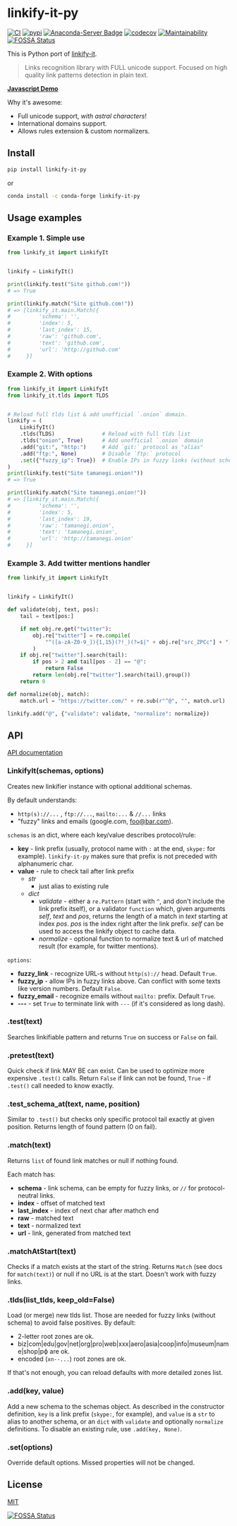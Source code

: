 # linkify-it-py

[![CI](https://github.com/tsutsu3/linkify-it-py/workflows/CI/badge.svg?branch=main)](https://github.com/tsutsu3/linkify-it-py/actions)
[![pypi](https://img.shields.io/pypi/v/linkify-it-py)](https://pypi.org/project/linkify-it-py/)
[![Anaconda-Server Badge](https://anaconda.org/conda-forge/linkify-it-py/badges/version.svg)](https://anaconda.org/conda-forge/linkify-it-py)
[![codecov](https://codecov.io/gh/tsutsu3/linkify-it-py/branch/main/graph/badge.svg)](https://codecov.io/gh/tsutsu3/linkify-it-py)
[![Maintainability](https://api.codeclimate.com/v1/badges/6341fd3ec5f05fde392f/maintainability)](https://codeclimate.com/github/tsutsu3/linkify-it-py/maintainability)
[![FOSSA Status](https://app.fossa.com/api/projects/git%2Bgithub.com%2Ftsutsu3%2Flinkify-it-py.svg?type=shield)](https://app.fossa.com/projects/git%2Bgithub.com%2Ftsutsu3%2Flinkify-it-py?ref=badge_shield)

This is Python port of [linkify-it](https://github.com/markdown-it/linkify-it).

> Links recognition library with FULL unicode support.
> Focused on high quality link patterns detection in plain text.

__[Javascript Demo](http://markdown-it.github.io/linkify-it/)__

Why it's awesome:

- Full unicode support, _with astral characters_!
- International domains support.
- Allows rules extension & custom normalizers.


## Install

```bash
pip install linkify-it-py
```

or

```bash
conda install -c conda-forge linkify-it-py
```

## Usage examples

### Example 1. Simple use

```python
from linkify_it import LinkifyIt


linkify = LinkifyIt()

print(linkify.test("Site github.com!"))
# => True

print(linkify.match("Site github.com!"))
# => [linkify_it.main.Match({
#         'schema': '',
#         'index': 5,
#         'last_index': 15,
#         'raw': 'github.com',
#         'text': 'github.com',
#         'url': 'http://github.com'
#     }]
```

### Example 2. With options

```python
from linkify_it import LinkifyIt
from linkify_it.tlds import TLDS


# Reload full tlds list & add unofficial `.onion` domain.
linkify = (
    LinkifyIt()
    .tlds(TLDS)               # Reload with full tlds list
    .tlds("onion", True)      # Add unofficial `.onion` domain
    .add("git:", "http:")     # Add `git:` protocol as "alias"
    .add("ftp:", None)        # Disable `ftp:` protocol
    .set({"fuzzy_ip": True})  # Enable IPs in fuzzy links (without schema)
)
print(linkify.test("Site tamanegi.onion!"))
# => True

print(linkify.match("Site tamanegi.onion!"))
# => [linkify_it.main.Match({
#         'schema': '',
#         'index': 5,
#         'last_index': 19,
#         'raw': 'tamanegi.onion',
#         'text': 'tamanegi.onion',
#         'url': 'http://tamanegi.onion'
#     }]
```

### Example 3. Add twitter mentions handler

```python
from linkify_it import LinkifyIt


linkify = LinkifyIt()

def validate(obj, text, pos):
    tail = text[pos:]

    if not obj.re.get("twitter"):
        obj.re["twitter"] = re.compile(
            "^([a-zA-Z0-9_]){1,15}(?!_)(?=$|" + obj.re["src_ZPCc"] + ")"
        )
    if obj.re["twitter"].search(tail):
        if pos > 2 and tail[pos - 2] == "@":
            return False
        return len(obj.re["twitter"].search(tail).group())
    return 0

def normalize(obj, match):
    match.url = "https://twitter.com/" + re.sub(r"^@", "", match.url)

linkify.add("@", {"validate": validate, "normalize": normalize})
```


## API

[API documentation](https://linkify-it-py.readthedocs.io/en/latest/)

### LinkifyIt(schemas, options)

Creates new linkifier instance with optional additional schemas.

By default understands:

- `http(s)://...` , `ftp://...`, `mailto:...` & `//...` links
- "fuzzy" links and emails (google.com, foo@bar.com).

`schemas` is an dict, where each key/value describes protocol/rule:

- __key__ - link prefix (usually, protocol name with `:` at the end, `skype:`
  for example). `linkify-it-py` makes sure that prefix is not preceded with
  alphanumeric char.
- __value__ - rule to check tail after link prefix
  - _str_
    - just alias to existing rule
  - _dict_
    - _validate_ - either a `re.Pattern` (start with `^`, and don't include the
      link prefix itself), or a validator `function` which, given arguments
      _self_, _text_ and _pos_, returns the length of a match in _text_
      starting at index _pos_.  _pos_ is the index right after the link prefix.
      _self_ can be used to access the linkify object to cache data.
    - _normalize_ - optional function to normalize text & url of matched result
      (for example, for twitter mentions).

`options`:

- __fuzzy_link__ - recognize URL-s without `http(s)://` head. Default `True`.
- __fuzzy_ip__ - allow IPs in fuzzy links above. Can conflict with some texts
  like version numbers. Default `False`.
- __fuzzy_email__ - recognize emails without `mailto:` prefix. Default `True`.
- __---__ - set `True` to terminate link with `---` (if it's considered as long dash).


### .test(text)

Searches linkifiable pattern and returns `True` on success or `False` on fail.


### .pretest(text)

Quick check if link MAY BE can exist. Can be used to optimize more expensive
`.test()` calls. Return `False` if link can not be found, `True` - if `.test()`
call needed to know exactly.


### .test_schema_at(text, name, position)

Similar to `.test()` but checks only specific protocol tail exactly at given
position. Returns length of found pattern (0 on fail).


### .match(text)

Returns `list` of found link matches or null if nothing found.

Each match has:

- __schema__ - link schema, can be empty for fuzzy links, or `//` for
  protocol-neutral links.
- __index__ - offset of matched text
- __last_index__ - index of next char after mathch end
- __raw__ - matched text
- __text__ - normalized text
- __url__ - link, generated from matched text

### .matchAtStart(text)

Checks if a match exists at the start of the string. Returns `Match`
(see docs for `match(text)`) or null if no URL is at the start.
Doesn't work with fuzzy links.

### .tlds(list_tlds, keep_old=False)

Load (or merge) new tlds list. Those are needed for fuzzy links (without schema)
to avoid false positives. By default:

- 2-letter root zones are ok.
- biz|com|edu|gov|net|org|pro|web|xxx|aero|asia|coop|info|museum|name|shop|рф are ok.
- encoded (`xn--...`) root zones are ok.

If that's not enough, you can reload defaults with more detailed zones list.

### .add(key, value)

Add a new schema to the schemas object. As described in the constructor
definition, `key` is a link prefix (`skype:`, for example), and `value`
is a `str` to alias to another schema, or an `dict` with `validate` and
optionally `normalize` definitions.  To disable an existing rule, use
`.add(key, None)`.


### .set(options)

Override default options. Missed properties will not be changed.


## License

[MIT](https://github.com/tsutsu3/linkify-it-py/blob/master/LICENSE)


[![FOSSA Status](https://app.fossa.com/api/projects/git%2Bgithub.com%2Ftsutsu3%2Flinkify-it-py.svg?type=large)](https://app.fossa.com/projects/git%2Bgithub.com%2Ftsutsu3%2Flinkify-it-py?ref=badge_large)